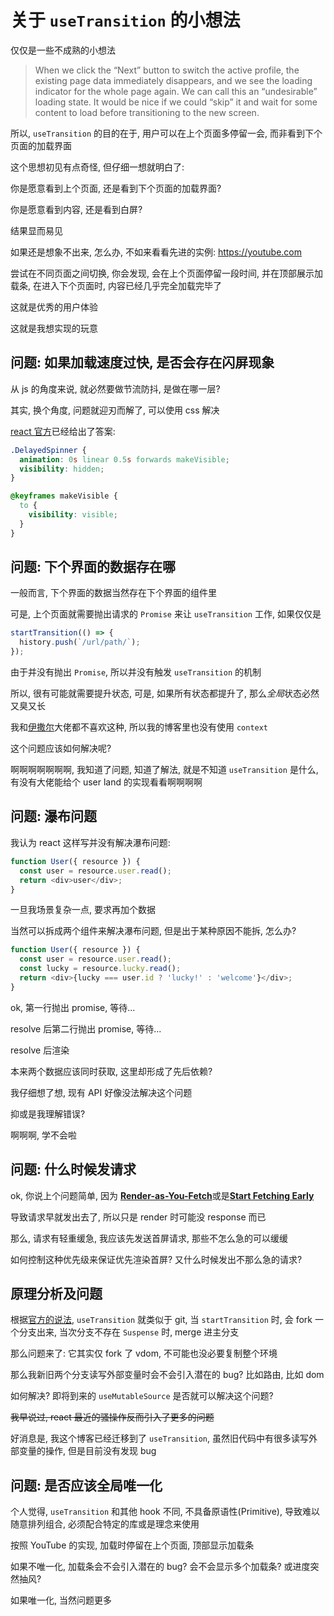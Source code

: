 # 关于 `useTransition` 的小想法

仅仅是一些不成熟的小想法

> When we click the “Next” button to switch the active profile, the existing page data immediately disappears, and we see the loading indicator for the whole page again. We can call this an “undesirable” loading state. It would be nice if we could “skip” it and wait for some content to load before transitioning to the new screen.

所以, `useTransition` 的目的在于, 用户可以在上个页面多停留一会, 而非看到下个页面的加载界面

这个思想初见有点奇怪, 但仔细一想就明白了:

你是愿意看到上个页面, 还是看到下个页面的加载界面?

你是愿意看到内容, 还是看到白屏?

结果显而易见

如果还是想象不出来, 怎么办, 不如来看看先进的实例: <https://youtube.com>

尝试在不同页面之间切换, 你会发现, 会在上个页面停留一段时间, 并在顶部展示加载条, 在进入下个页面时, 内容已经几乎完全加载完毕了

这就是优秀的用户体验

这就是我想实现的玩意

## 问题: 如果加载速度过快, 是否会存在闪屏现象

从 js 的角度来说, 就必然要做节流防抖, 是做在哪一层?

其实, 换个角度, 问题就迎刃而解了, 可以使用 css 解决

[react 官方](https://reactjs.org/docs/concurrent-mode-patterns.html#delaying-a-pending-indicator)已经给出了答案:

```css
.DelayedSpinner {
  animation: 0s linear 0.5s forwards makeVisible;
  visibility: hidden;
}

@keyframes makeVisible {
  to {
    visibility: visible;
  }
}
```

## 问题: 下个界面的数据存在哪

一般而言, 下个界面的数据当然存在下个界面的组件里

可是, 上个页面就需要抛出请求的 `Promise` 来让 `useTransition` 工作, 如果仅仅是

```typescript
startTransition(() => {
  history.push(`/url/path/`);
});
```

由于并没有抛出 `Promise`, 所以并没有触发 `useTransition` 的机制

所以, 很有可能就需要提升状态, 可是, 如果所有状态都提升了, 那么*全局*状态必然又臭又长

我和[伊撒尔](https://github.com/yisar)大佬都不喜欢这种, 所以我的博客里也没有使用 `context`

这个问题应该如何解决呢?

啊啊啊啊啊啊啊, 我知道了问题, 知道了解法, 就是不知道 `useTransition` 是什么, 有没有大佬能给个 user land 的实现看看啊啊啊啊

## 问题: 瀑布问题

我认为 react 这样写并没有解决瀑布问题:

```typescript
function User({ resource }) {
  const user = resource.user.read();
  return <div>user</div>;
}
```

一旦我场景复杂一点, 要求再加个数据

当然可以拆成两个组件来解决瀑布问题, 但是出于某种原因不能拆, 怎么办?

```typescript
function User({ resource }) {
  const user = resource.user.read();
  const lucky = resource.lucky.read();
  return <div>{lucky === user.id ? 'lucky!' : 'welcome'}</div>;
}
```

ok, 第一行抛出 promise, 等待...

resolve 后第二行抛出 promise, 等待...

resolve 后渲染

本来两个数据应该同时获取, 这里却形成了先后依赖?

我仔细想了想, 现有 API 好像没法解决这个问题

抑或是我理解错误?

啊啊啊, 学不会啦

## 问题: 什么时候发请求

ok, 你说上个问题简单, 因为 [**Render-as-You-Fetch**](https://reactjs.org/docs/concurrent-mode-suspense.html#approach-3-render-as-you-fetch-using-suspense)或是[**Start Fetching Early**](https://reactjs.org/docs/concurrent-mode-suspense.html#start-fetching-early)

导致请求早就发出去了, 所以只是 render 时可能没 response 而已

那么, 请求有轻重缓急, 我应该先发送首屏请求, 那些不怎么急的可以缓缓

如何控制这种优先级来保证优先渲染首屏? 又什么时候发出不那么急的请求?

## 原理分析及问题

根据[官方的说法](https://reactjs.org/docs/concurrent-mode-intro.html#blocking-vs-interruptible-rendering), `useTransition` 就类似于 git, 当 `startTransition` 时, 会 fork 一个分支出来, 当次分支不存在 `Suspense` 时, merge 进主分支

那么问题来了: 它其实仅 fork 了 vdom, 不可能也没必要复制整个环境

那么我新旧两个分支读写外部变量时会不会引入潜在的 bug? 比如路由, 比如 dom

如何解决? 即将到来的 `useMutableSource` 是否就可以解决这个问题?

~~我早说过, react 最近的骚操作反而引入了更多的问题~~

好消息是, 我这个博客已经迁移到了 `useTransition`, 虽然旧代码中有很多读写外部变量的操作, 但是目前没有发现 bug

## 问题: 是否应该全局唯一化

个人觉得, `useTransition` 和其他 hook 不同, 不具备原语性(Primitive), 导致难以随意排列组合, 必须配合特定的库或是理念来使用

按照 YouTube 的实现, 加载时停留在上个页面, 顶部显示加载条

如果不唯一化, 加载条会不会引入潜在的 bug? 会不会显示多个加载条? 或进度突然抽风?

如果唯一化, 当然问题更多
